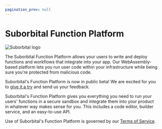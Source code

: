 ```yaml
---
pagination_prev: null
---
```

# Suborbital Function Platform

![Suborbital logo](/img/suborbital-logo-wide.svg)

The Suborbital Function Platform  allows your users to write and deploy 
functions and workflows that integrate into your app. Our WebAssembly-based 
platform lets you run user code within your infrastructure while being sure you're protected from malicious code.

Suborbital's Function Platform is now in public beta! We are excited for you to [give it a try](/get-started)
and send us your feedback. 

Suborbital's Function Platform gives you everything you need to run your users' functions in a secure sandbox and integrate them into your product in whatever way makes sense for you. This includes a code editor, builder service, and an easy-to-use API.

Use of Suborbital's Function Platform is governed by our [Terms of Service](https://suborbital.network/terms-of-service.pdf).

